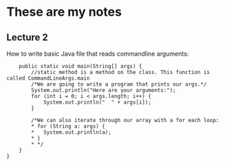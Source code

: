 # These are my notes

## Lecture 2

How to write basic Java file that reads commandline arguments:
```public class CommandLineArgs {
    public static void main(String[] args) {
        //static method is a method on the class. This function is called CommandLineArgs.main
        /*We are going to write a program that prints our args.*/
        System.out.println("Here are your arguments:");
        for (int i = 0; i < args.length; i++) {
            System.out.println("  " + args[i]);
        }

        /*We can also iterate through our array with a for each loop:
        * for (String a: args) {
        *   System.out.println(a);
        * }
        * */
    }
}